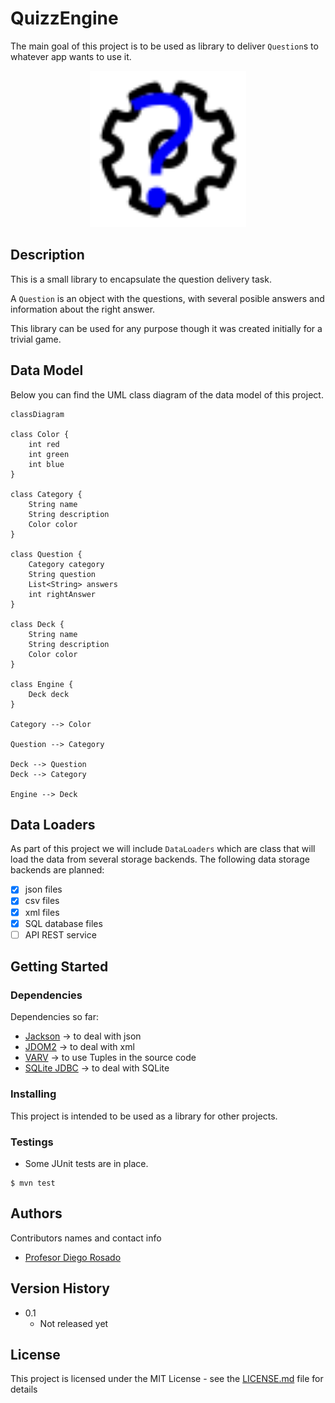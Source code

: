 # QuizzEngine

The main goal of this project is to be used as library to deliver `Question`s to whatever app wants to use it.

<div align='center'>
  <img alt="QuizzEngine logo" src="readme/QuizzEngine_logo.svg" width="250">
</div>

## Description

This is a small library to encapsulate the question delivery task.

A `Question` is an object with the questions, with several posible answers and information about the right answer.

This library can be used for any purpose though it was created initially for a trivial game.

## Data Model

Below you can find the UML class diagram of the data model of this project.

```mermaid
classDiagram

class Color {
    int red
    int green
    int blue
} 

class Category {
    String name
    String description
    Color color
}

class Question {
    Category category
    String question
    List<String> answers
    int rightAnswer
}

class Deck {
    String name 
    String description 
    Color color 
}

class Engine {
    Deck deck 
}

Category --> Color

Question --> Category

Deck --> Question
Deck --> Category

Engine --> Deck
``` 

## Data Loaders

As part of this project we will include `DataLoaders` which are class that will load the data from several storage backends.
The following data storage backends are planned:

 - [x] json files
 - [x] csv files
 - [x] xml files
 - [x] SQL database files
 - [ ] API REST service

## Getting Started


### Dependencies

Dependencies so far:
 - [Jackson](https://mvnrepository.com/artifact/com.fasterxml.jackson.core/jackson-core/2.17.2) -> to deal with json
 - [JDOM2](https://mvnrepository.com/artifact/org.jdom/jdom2/2.0.6) -> to deal with xml
 - [VARV](https://mvnrepository.com/artifact/io.vavr/vavr/0.10.4) -> to use Tuples in the source code
 - [SQLite JDBC](https://mvnrepository.com/artifact/org.xerial/sqlite-jdbc/3.46.0.1) -> to deal with SQLite

### Installing

This project is intended to be used as a library for other projects.

### Testings

* Some JUnit tests are in place.
```
$ mvn test
```

## Authors

Contributors names and contact info

* [Profesor Diego Rosado](https://github.com/ProfesorDiegoRosado)  


## Version History

* 0.1
    * Not released yet

## License

This project is licensed under the MIT License - see the [LICENSE.md](../LICENSE.md) file for details

